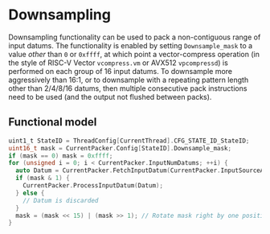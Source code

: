 # Downsampling

Downsampling functionality can be used to pack a non-contiguous range of input datums. The functionality is enabled by setting `Downsample_mask` to a value _other_ than `0` or `0xffff`, at which point a vector-compress operation (in the style of RISC-V Vector `vcompress.vm` or AVX512 `vpcompressd`) is performed on each group of 16 input datums. To downsample more aggressively than 16:1, or to downsample with a repeating pattern length other than 2/4/8/16 datums, then multiple consecutive pack instructions need to be used (and the output not flushed between packs).

## Functional model

```c
uint1_t StateID = ThreadConfig[CurrentThread].CFG_STATE_ID_StateID;
uint16_t mask = CurrentPacker.Config[StateID].Downsample_mask;
if (mask == 0) mask = 0xffff;
for (unsigned i = 0; i < CurrentPacker.InputNumDatums; ++i) {
  auto Datum = CurrentPacker.FetchInputDatum(CurrentPacker.InputSourceAddr + i * CurrentPacker.InputSourceStride);
  if (mask & 1) {
    CurrentPacker.ProcessInputDatum(Datum);
  } else {
    // Datum is discarded
  }
  mask = (mask << 15) | (mask >> 1); // Rotate mask right by one position
}
```
